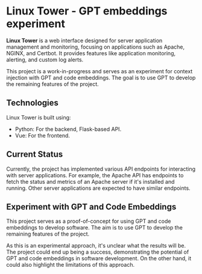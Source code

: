# Linux Tower - GPT embeddings experiment


**Linux Tower** is a web interface designed for server application management and monitoring, focusing on applications such as Apache, NGINX, and Certbot. It provides features like application monitoring, alerting, and custom log alerts.

This project is a work-in-progress and serves as an experiment for context injection with GPT and code embeddings. The goal is to use GPT to develop the remaining features of the project.

## Technologies

Linux Tower is built using:
- Python: For the backend, Flask-based API.
- Vue: For the frontend.

## Current Status

Currently, the project has implemented various API endpoints for interacting with server applications. For example, the Apache API has endpoints to fetch the status and metrics of an Apache server if it's installed and running. Other server applications are expected to have similar endpoints.

## Experiment with GPT and Code Embeddings

This project serves as a proof-of-concept for using GPT and code embeddings to develop software. The aim is to use GPT to develop the remaining features of the project.

As this is an experimental approach, it's unclear what the results will be. The project could end up being a success, demonstrating the potential of GPT and code embeddings in software development. On the other hand, it could also highlight the limitations of this approach.
